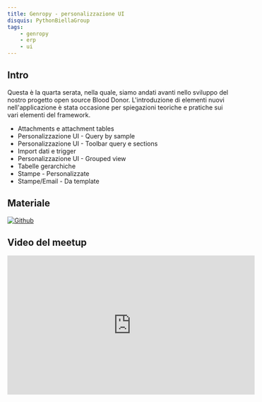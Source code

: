 ```yaml
---
title: Genropy - personalizzazione UI
disquis: PythonBiellaGroup
tags:
    - genropy
    - erp
    - ui
---
```

## Intro

Questa è la quarta serata, nella quale, siamo andati avanti nello sviluppo del nostro progetto open source Blood Donor. 
L'introduzione di elementi nuovi nell'applicazione è stata occasione per spiegazioni teoriche e pratiche sui vari elementi del framework.

* Attachments e attachment tables
* Personalizzazione UI - Query by sample
* Personalizzazione UI - Toolbar query e sections
* Import dati e trigger
* Personalizzazione UI - Grouped view
* Tabelle gerarchiche
* Stampe - Personalizzate
* Stampe/Email - Da template

## Materiale

[![Github](https://img.shields.io/badge/GitHub-181717.svg?style=for-the-badge&logo=GitHub&logoColor=white)](https://github.com/PythonBiellaGroup/LearnGenRopy)

## Video del meetup

<iframe width="560" height="315" src="https://www.youtube.com/embed/g-6KNrbCRJI?si=3f-oP82guRlUcAx2" title="YouTube video player" frameborder="0" allow="accelerometer; autoplay; clipboard-write; encrypted-media; gyroscope; picture-in-picture; web-share" allowfullscreen></iframe>